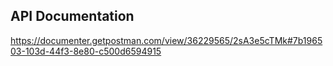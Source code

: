 ## API Documentation
https://documenter.getpostman.com/view/36229565/2sA3e5cTMk#7b196503-103d-44f3-8e80-c500d6594915
